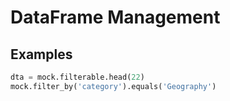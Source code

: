 # DataFrame Management

## Examples

```python
dta = mock.filterable.head(22)
mock.filter_by('category').equals('Geography')

```